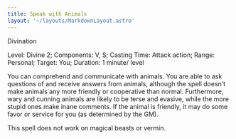 ```yaml
---
title: Speak with Animals
layout: '~/layouts/MarkdownLayout.astro'
---
```

Divination

Level: Divine 2; Components: V, S; Casting Time: Attack action; Range:
Personal; Target: You; Duration: 1 minute/ level

You can comprehend and communicate with animals. You are able to ask questions
of and receive answers from animals, although the spell doesn’t make animals
any more friendly or cooperative than normal. Furthermore, wary and cunning
animals are likely to be terse and evasive, while the more stupid ones make
inane comments. If the animal is friendly, it may do some favor or service for
you (as determined by the GM).

This spell does not work on magical beasts or vermin.

